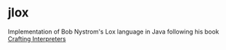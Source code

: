 
# jlox

Implementation of Bob Nystrom's Lox language in Java following his book [Crafting Interpreters](https://craftinginterpreters.com/)

